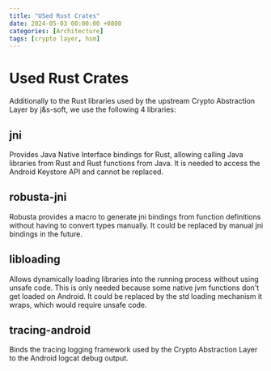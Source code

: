 ```yaml
---
title: "USed Rust Crates"
date: 2024-05-03 00:00:00 +0800
categories: [Architecture]
tags: [crypto layer, hsm]
---
```


# Used Rust Crates
Additionally to the Rust libraries used by the upstream Crypto Abstraction Layer by j&s-soft, we use the following 4 libraries:

## jni

Provides Java Native Interface bindings for Rust, allowing calling Java libraries from Rust and Rust functions from Java. It is needed to access the Android Keystore API and cannot be replaced.

## robusta-jni

Robusta provides a macro to generate jni bindings from function definitions without having to convert types manually. It could be replaced by manual jni bindings in the future.

## libloading

Allows dynamically loading libraries into the running process without using unsafe code. This is only needed because some native jvm functions don't get loaded on Android. It could be replaced by the std loading mechanism it wraps, which would require unsafe code.

## tracing-android

Binds the tracing logging framework used by the Crypto Abstraction Layer to the Android logcat debug output.